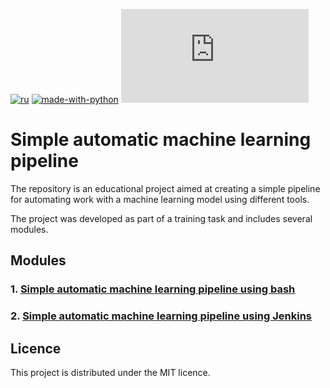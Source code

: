 [![ru](https://img.shields.io/badge/lang-ru-red.svg)](/README.ru.md)
[![made-with-python](https://img.shields.io/badge/Made%20with-Python-1f425f.svg)](https://www.python.org/)
[![GitHub license](https://badgen.net/github/license/Naereen/Strapdown.js)](https://github.com/italian/simple_automatic_machine_learning_pipeline/blob/main/LICENSE)

# Simple automatic machine learning pipeline

The repository is an educational project aimed at creating a simple pipeline for automating work with a machine learning model using different tools.

The project was developed as part of a training task and includes several modules.

## Modules

### 1. [Simple automatic machine learning pipeline using bash](./lab1/)

### 2. [Simple automatic machine learning pipeline using Jenkins](./lab2/)

## Licence

This project is distributed under the MIT licence.